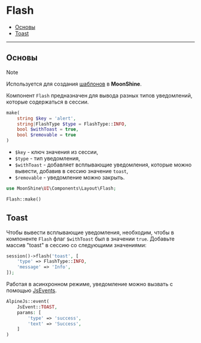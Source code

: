 # Flash

- [Основы](#basics)
- [Toast](#toast)

---

<a name="basics"></a>
## Основы

> [!NOTE]
> Используется для создания [шаблонов](/docs/{{version}}/appearance/layout) в **MoonShine**.

Компонент `Flash` предназначен для вывода разных типов уведомлений, которые содержаться в сессии.

```php
make(
    string $key = 'alert',
    string|FlashType $type = FlashType::INFO,
    bool $withToast = true,
    bool $removable = true
)
```

 - `$key` - ключ значения из сессии,
 - `$type` - тип уведомления,
 - `$withToast` - добавляет всплывающие уведомления, которые можно вывести, добавив в сессию значение `toast`,
 - `$removable` - уведомление можно закрыть.

```php
use MoonShine\UI\Components\Layout\Flash;

Flash::make()
```

<a name="toast"></a>
## Toast

Чтобы вывести всплывающие уведомления, необходим, чтобы в компоненте `Flash` флаг `$withToast` был в значении `true`.
Добавьте массив "toast" в сессию со следующими значениями:

```php
session()->flash('toast', [
    'type' => FlashType::INFO,
    'message' => 'Info',
]);
```

Работая в асинхронном режиме, уведомление можно вызвать с помощью [JsEvents](/docs/{{version}}/frontend/js#default-events).

```php
AlpineJs::event(
    JsEvent::TOAST,
    params: [
        'type' => 'success',
        'text' => 'Success',
    ]
)
```
